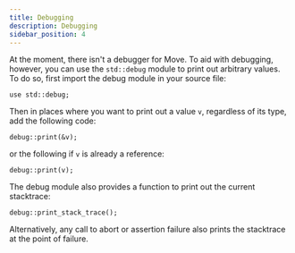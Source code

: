```yaml
---
title: Debugging
description: Debugging
sidebar_position: 4
---
```



At the moment, there isn't a debugger for Move. To aid with debugging, however, you can use the `std::debug` module to print out arbitrary values. To do so, first import the debug module in your source file:

```move
use std::debug;
```

Then in places where you want to print out a value `v`, regardless of its type, add the following code:

```move
debug::print(&v);
```

or the following if `v` is already a reference:

```move
debug::print(v);
```

The debug module also provides a function to print out the current stacktrace:

```move
debug::print_stack_trace();
```

Alternatively, any call to abort or assertion failure also prints the stacktrace at the point of failure.
